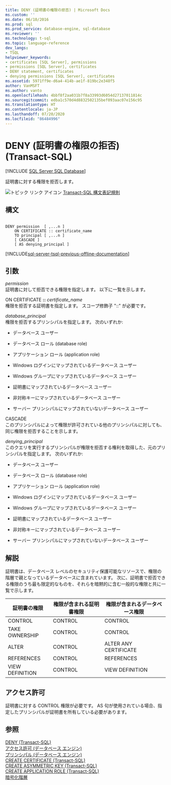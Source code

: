```yaml
---
title: DENY (証明書の権限の拒否) | Microsoft Docs
ms.custom: ''
ms.date: 06/10/2016
ms.prod: sql
ms.prod_service: database-engine, sql-database
ms.reviewer: ''
ms.technology: t-sql
ms.topic: language-reference
dev_langs:
- TSQL
helpviewer_keywords:
- certificates [SQL Server], permissions
- permissions [SQL Server], certificates
- DENY statement, certificates
- denying permissions [SQL Server], certificates
ms.assetid: 5971ff9e-d6a4-414b-ae1f-819bc2e348f5
author: VanMSFT
ms.author: vanto
ms.openlocfilehash: 4bbf8f2aa031b7f8a33993d6054d27137011814c
ms.sourcegitcommit: edba1c570d4d8832502135bef093aac07e156c95
ms.translationtype: HT
ms.contentlocale: ja-JP
ms.lasthandoff: 07/20/2020
ms.locfileid: "86484996"
---
```

# <a name="deny-certificate-permissions-transact-sql"></a>DENY (証明書の権限の拒否) (Transact-SQL)
[!INCLUDE [SQL Server SQL Database](../../includes/applies-to-version/sql-asdb.md)]

  証明書に対する権限を拒否します。  

  
 ![トピック リンク アイコン](../../database-engine/configure-windows/media/topic-link.gif "トピック リンク アイコン") [Transact-SQL 構文表記規則](../../t-sql/language-elements/transact-sql-syntax-conventions-transact-sql.md)  
  
## <a name="syntax"></a>構文  
  
```syntaxsql
  
DENY permission  [ ,...n ]   
    ON CERTIFICATE :: certificate_name   
    TO principal [ ,...n ]  
    [ CASCADE ]  
    [ AS denying_principal ]  
```  
  
[!INCLUDE[sql-server-tsql-previous-offline-documentation](../../includes/sql-server-tsql-previous-offline-documentation.md)]

## <a name="arguments"></a>引数
 *permission*  
 証明書に対して拒否できる権限を指定します。 以下に一覧を示します。  
  
 ON CERTIFICATE **::** _certificate_name_  
 権限を拒否する証明書を指定します。 スコープ修飾子 "::" が必要です。  
  
 *database_principal*  
 権限を拒否するプリンシパルを指定します。 次のいずれか:  
  
-   データベース ユーザー  
  
-   データベース ロール (database role)  
  
-   アプリケーション ロール (application role)  
  
-   Windows ログインにマップされているデータベース ユーザー  
  
-   Windows グループにマップされているデータベース ユーザー  
  
-   証明書にマップされているデータベース ユーザー  
  
-   非対称キーにマップされているデータベース ユーザー  
  
-   サーバー プリンシパルにマップされていないデータベース ユーザー  
  
 CASCADE  
 このプリンシパルによって権限が許可されている他のプリンシパルに対しても、同じ権限を拒否することを示します。  
  
 *denying_principal*  
 このクエリを実行するプリンシパルが権限を拒否する権利を取得した、元のプリンシパルを指定します。 次のいずれか:  
  
-   データベース ユーザー  
  
-   データベース ロール (database role)  
  
-   アプリケーション ロール (application role)  
  
-   Windows ログインにマップされているデータベース ユーザー  
  
-   Windows グループにマップされているデータベース ユーザー  
  
-   証明書にマップされているデータベース ユーザー  
  
-   非対称キーにマップされているデータベース ユーザー  
  
-   サーバー プリンシパルにマップされていないデータベース ユーザー  
  
## <a name="remarks"></a>解説  
 証明書は、データベース レベルのセキュリティ保護可能なリソースで、権限の階層で親となっているデータベースに含まれています。 次に、証明書で拒否できる権限のうち最も限定的なものを、それらを暗黙的に含む一般的な権限と共に一覧で示します。  
  
|証明書の権限|権限が含まれる証明書権限|権限が含まれるデータベース権限|  
|----------------------------|---------------------------------------|------------------------------------|  
|CONTROL|CONTROL|CONTROL|  
|TAKE OWNERSHIP|CONTROL|CONTROL|  
|ALTER|CONTROL|ALTER ANY CERTIFICATE|  
|REFERENCES|CONTROL|REFERENCES|  
|VIEW DEFINITION|CONTROL|VIEW DEFINITION|  
  
## <a name="permissions"></a>アクセス許可  
 証明書に対する CONTROL 権限が必要です。 AS 句が使用されている場合、指定したプリンシパルが証明書を所有している必要があります。  
  
## <a name="see-also"></a>参照  
 [DENY &#40;Transact-SQL&#41;](../../t-sql/statements/deny-transact-sql.md)   
 [アクセス許可 &#40;データベース エンジン&#41;](../../relational-databases/security/permissions-database-engine.md)   
 [プリンシパル &#40;データベース エンジン&#41;](../../relational-databases/security/authentication-access/principals-database-engine.md)   
 [CREATE CERTIFICATE &#40;Transact-SQL&#41;](../../t-sql/statements/create-certificate-transact-sql.md)   
 [CREATE ASYMMETRIC KEY &#40;Transact-SQL&#41;](../../t-sql/statements/create-asymmetric-key-transact-sql.md)   
 [CREATE APPLICATION ROLE &#40;Transact-SQL&#41;](../../t-sql/statements/create-application-role-transact-sql.md)   
 [暗号化階層](../../relational-databases/security/encryption/encryption-hierarchy.md)  
  
  
